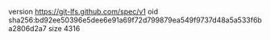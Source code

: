 version https://git-lfs.github.com/spec/v1
oid sha256:bd92ee50396e5dee6e91a69f72d799879ea549f9737d48a5a533f6ba2806d2a7
size 4316
